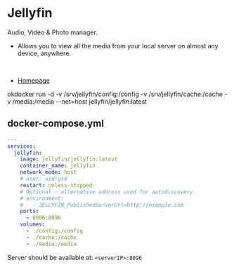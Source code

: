 # Jellyfin
Audio, Video & Photo manager.<br>

- Allows you to view all the media from your local server on almost any device, anywhere.

<br>

- [Homepage](https://jellyfin.org/)

okdocker run -d -v /srv/jellyfin/config:/config -v /srv/jellyfin/cache:/cache -v /media:/media --net=host jellyfin/jellyfin:latest


## docker-compose.yml
```yml
---
services:
  jellyfin:
    image: jellyfin/jellyfin:latest
    container_name: jellyfin
    network_mode: host
    # user: uid:gid
    restart: unless-stopped
    # Optional - alternative address used for autodiscovery
    # environment:
    #   - JELLYFIN_PublishedServerUrl=http://example.com
    ports:
      - 8096:8096
    volumes:
      - ./config:/config
      - ./cache:/cache
      - ./media:/media
```

Server should be available at: `<serverIP>:8096`
